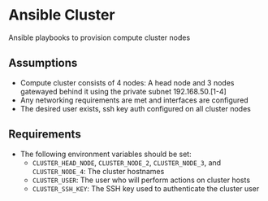 # Ansible Cluster
Ansible playbooks to provision compute cluster nodes

## Assumptions
- Compute cluster consists of 4 nodes: A head node and 3 nodes gatewayed behind it using the private subnet 192.168.50.[1-4]
- Any networking requirements are met and interfaces are configured
- The desired user exists, ssh key auth configured on all cluster nodes

## Requirements
- The following environment variables should be set:
  - `CLUSTER_HEAD_NODE`, `CLUSTER_NODE_2`, `CLUSTER_NODE_3`, and `CLUSTER_NODE_4`: The cluster hostnames
  - `CLUSTER_USER`: The user who will perform actions on cluster hosts
  - `CLUSTER_SSH_KEY`: The SSH key used to authenticate the cluster user
